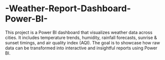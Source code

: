 # -Weather-Report-Dashboard-Power-BI-
 This project is a Power BI dashboard that visualizes weather data across cities. It includes temperature trends, humidity, rainfall forecasts, sunrise &amp; sunset timings, and air quality index (AQI). The goal is to showcase how raw data can be transformed into interactive and insightful reports using Power BI.

